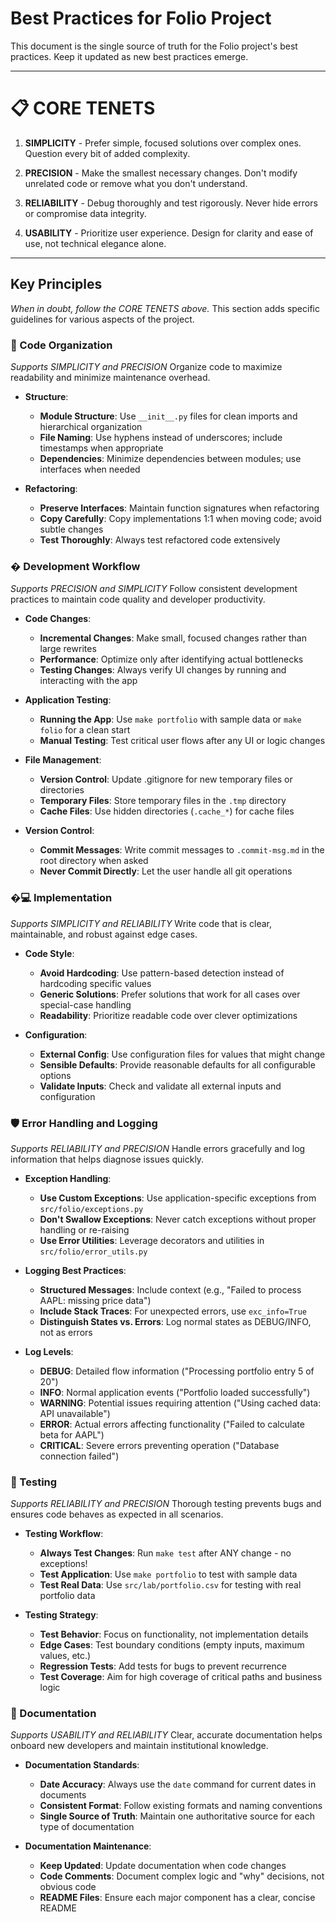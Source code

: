 # Best Practices for Folio Project

This document is the single source of truth for the Folio project's best practices. Keep it updated as new best practices emerge.

---

# 📋 CORE TENETS

1. **SIMPLICITY** - Prefer simple, focused solutions over complex ones. Question every bit of added complexity.

2. **PRECISION** - Make the smallest necessary changes. Don't modify unrelated code or remove what you don't understand.

3. **RELIABILITY** - Debug thoroughly and test rigorously. Never hide errors or compromise data integrity.

4. **USABILITY** - Prioritize user experience. Design for clarity and ease of use, not technical elegance alone.

---

## Key Principles
*When in doubt, follow the CORE TENETS above.*
This section adds specific guidelines for various aspects of the project.

### 📂 Code Organization
*Supports SIMPLICITY and PRECISION*
Organize code to maximize readability and minimize maintenance overhead.

- **Structure**:
  - **Module Structure**: Use `__init__.py` files for clean imports and hierarchical organization
  - **File Naming**: Use hyphens instead of underscores; include timestamps when appropriate
  - **Dependencies**: Minimize dependencies between modules; use interfaces when needed

- **Refactoring**:
  - **Preserve Interfaces**: Maintain function signatures when refactoring
  - **Copy Carefully**: Copy implementations 1:1 when moving code; avoid subtle changes
  - **Test Thoroughly**: Always test refactored code extensively

### � Development Workflow
*Supports PRECISION and SIMPLICITY*
Follow consistent development practices to maintain code quality and developer productivity.

- **Code Changes**:
  - **Incremental Changes**: Make small, focused changes rather than large rewrites
  - **Performance**: Optimize only after identifying actual bottlenecks
  - **Testing Changes**: Always verify UI changes by running and interacting with the app

- **Application Testing**:
  - **Running the App**: Use `make portfolio` with sample data or `make folio` for a clean start
  - **Manual Testing**: Test critical user flows after any UI or logic changes

- **File Management**:
  - **Version Control**: Update .gitignore for new temporary files or directories
  - **Temporary Files**: Store temporary files in the `.tmp` directory
  - **Cache Files**: Use hidden directories (`.cache_*`) for cache files

- **Version Control**:
  - **Commit Messages**: Write commit messages to `.commit-msg.md` in the root directory when asked
  - **Never Commit Directly**: Let the user handle all git operations

### �💻 Implementation
*Supports SIMPLICITY and RELIABILITY*
Write code that is clear, maintainable, and robust against edge cases.

- **Code Style**:
  - **Avoid Hardcoding**: Use pattern-based detection instead of hardcoding specific values
  - **Generic Solutions**: Prefer solutions that work for all cases over special-case handling
  - **Readability**: Prioritize readable code over clever optimizations

- **Configuration**:
  - **External Config**: Use configuration files for values that might change
  - **Sensible Defaults**: Provide reasonable defaults for all configurable options
  - **Validate Inputs**: Check and validate all external inputs and configuration

### 🛡️ Error Handling and Logging
*Supports RELIABILITY and PRECISION*
Handle errors gracefully and log information that helps diagnose issues quickly.

- **Exception Handling**:
  - **Use Custom Exceptions**: Use application-specific exceptions from `src/folio/exceptions.py`
  - **Don't Swallow Exceptions**: Never catch exceptions without proper handling or re-raising
  - **Use Error Utilities**: Leverage decorators and utilities in `src/folio/error_utils.py`

- **Logging Best Practices**:
  - **Structured Messages**: Include context (e.g., "Failed to process AAPL: missing price data")
  - **Include Stack Traces**: For unexpected errors, use `exc_info=True`
  - **Distinguish States vs. Errors**: Log normal states as DEBUG/INFO, not as errors

- **Log Levels**:
  - **DEBUG**: Detailed flow information ("Processing portfolio entry 5 of 20")
  - **INFO**: Normal application events ("Portfolio loaded successfully")
  - **WARNING**: Potential issues requiring attention ("Using cached data: API unavailable")
  - **ERROR**: Actual errors affecting functionality ("Failed to calculate beta for AAPL")
  - **CRITICAL**: Severe errors preventing operation ("Database connection failed")

### 🚨 Testing
*Supports RELIABILITY and PRECISION*
Thorough testing prevents bugs and ensures code behaves as expected in all scenarios.

- **Testing Workflow**:
  - **Always Test Changes**: Run `make test` after ANY change - no exceptions!
  - **Test Application**: Use `make portfolio` to test with sample data
  - **Test Real Data**: Use `src/lab/portfolio.csv` for testing with real portfolio data

- **Testing Strategy**:
  - **Test Behavior**: Focus on functionality, not implementation details
  - **Edge Cases**: Test boundary conditions (empty inputs, maximum values, etc.)
  - **Regression Tests**: Add tests for bugs to prevent recurrence
  - **Test Coverage**: Aim for high coverage of critical paths and business logic

### 📝 Documentation
*Supports USABILITY and RELIABILITY*
Clear, accurate documentation helps onboard new developers and maintain institutional knowledge.

- **Documentation Standards**:
  - **Date Accuracy**: Always use the `date` command for current dates in documents
  - **Consistent Format**: Follow existing formats and naming conventions
  - **Single Source of Truth**: Maintain one authoritative source for each type of documentation

- **Documentation Maintenance**:
  - **Keep Updated**: Update documentation when code changes
  - **Code Comments**: Document complex logic and "why" decisions, not obvious code
  - **README Files**: Ensure each major component has a clear, concise README
